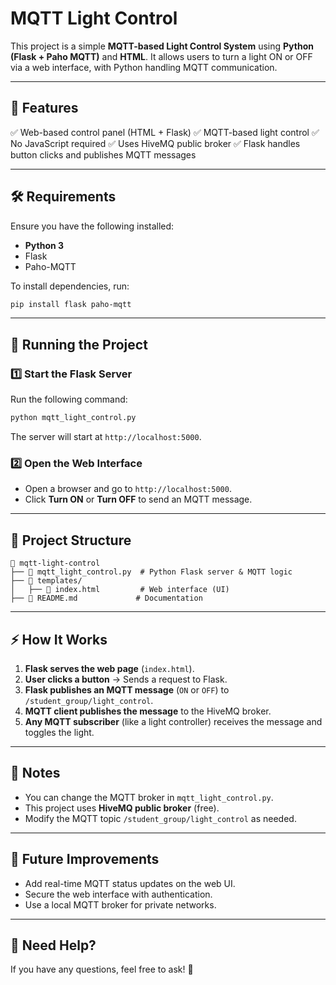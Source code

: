 # MQTT Light Control

This project is a simple **MQTT-based Light Control System** using **Python (Flask + Paho MQTT)** and **HTML**. It allows users to turn a light ON or OFF via a web interface, with Python handling MQTT communication.

---

## 📌 Features
✅ Web-based control panel (HTML + Flask)
✅ MQTT-based light control
✅ No JavaScript required
✅ Uses HiveMQ public broker
✅ Flask handles button clicks and publishes MQTT messages

---

## 🛠 Requirements
Ensure you have the following installed:

- **Python 3**
- Flask
- Paho-MQTT

To install dependencies, run:
```bash
pip install flask paho-mqtt
```

---

## 🚀 Running the Project
### 1️⃣ Start the Flask Server
Run the following command:
```bash
python mqtt_light_control.py
```
The server will start at `http://localhost:5000`.

### 2️⃣ Open the Web Interface
- Open a browser and go to `http://localhost:5000`.
- Click **Turn ON** or **Turn OFF** to send an MQTT message.

---

## 📜 Project Structure
```
📂 mqtt-light-control
├── 📄 mqtt_light_control.py  # Python Flask server & MQTT logic
├── 📄 templates/
│   ├── 📄 index.html         # Web interface (UI)
├── 📄 README.md             # Documentation
```

---

## ⚡ How It Works
1. **Flask serves the web page** (`index.html`).
2. **User clicks a button** → Sends a request to Flask.
3. **Flask publishes an MQTT message** (`ON` or `OFF`) to `/student_group/light_control`.
4. **MQTT client publishes the message** to the HiveMQ broker.
5. **Any MQTT subscriber** (like a light controller) receives the message and toggles the light.

---

## 📝 Notes
- You can change the MQTT broker in `mqtt_light_control.py`.
- This project uses **HiveMQ public broker** (free).
- Modify the MQTT topic `/student_group/light_control` as needed.

---

## 🤖 Future Improvements
- Add real-time MQTT status updates on the web UI.
- Secure the web interface with authentication.
- Use a local MQTT broker for private networks.

---

## 📧 Need Help?
If you have any questions, feel free to ask! 🚀